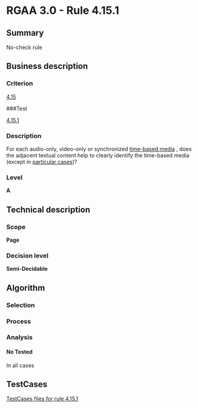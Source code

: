# RGAA 3.0 -  Rule 4.15.1

## Summary

No-check rule

## Business description

### Criterion

[4.15](http://disic.github.io/rgaa_referentiel_en/RGAA3.0_Criteria_English_version_v1.html#crit-4-15)

###Test

[4.15.1](http://disic.github.io/rgaa_referentiel_en/RGAA3.0_Criteria_English_version_v1.html#test-4-15-1)

### Description
For each audio-only, video-only or
    synchronized <a href="http://disic.github.io/rgaa_referentiel_en/RGAA3.0_Glossary_English_version_v1.html#mMediaTemp">time-based
  media</a> , does the adjacent textual content help
    to clearly identify the time-based media (except
    in <a title="Particular cases for criterion 4.15" href="http://disic.github.io/rgaa_referentiel_en/RGAA3.0_Particular_cases_English_version_v1.html#cpCrit4-15">particular cases</a>)? 


### Level

**A**

## Technical description

### Scope

**Page**

### Decision level

**Semi-Decidable**

## Algorithm

### Selection

### Process

### Analysis

#### No Tested 

In all cases



##  TestCases 

[TestCases files for rule 4.15.1](https://github.com/Asqatasun/Asqatasun/tree/master/rules/rules-rgaa3.0/src/test/resources/testcases/rgaa30/Rgaa30Rule041501/) 



